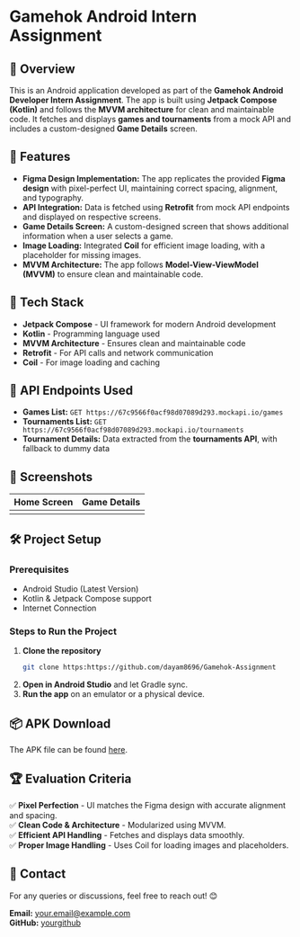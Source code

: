 # Gamehok Android Intern Assignment

## 📱 Overview

This is an Android application developed as part of the **Gamehok Android Developer Intern Assignment**. The app is built using **Jetpack Compose (Kotlin)** and follows the **MVVM architecture** for clean and maintainable code. It fetches and displays **games and tournaments** from a mock API and includes a custom-designed **Game Details** screen.

## 🎯 Features

- **Figma Design Implementation:** The app replicates the provided **Figma design** with pixel-perfect UI, maintaining correct spacing, alignment, and typography.
- **API Integration:** Data is fetched using **Retrofit** from mock API endpoints and displayed on respective screens.
- **Game Details Screen:** A custom-designed screen that shows additional information when a user selects a game.
- **Image Loading:** Integrated **Coil** for efficient image loading, with a placeholder for missing images.
- **MVVM Architecture:** The app follows **Model-View-ViewModel (MVVM)** to ensure clean and maintainable code.

## 🚀 Tech Stack

- **Jetpack Compose** - UI framework for modern Android development
- **Kotlin** - Programming language used
- **MVVM Architecture** - Ensures clean and maintainable code
- **Retrofit** - For API calls and network communication
- **Coil** - For image loading and caching

## 🔗 API Endpoints Used

- **Games List:** `GET https://67c9566f0acf98d07089d293.mockapi.io/games`
- **Tournaments List:** `GET https://67c9566f0acf98d07089d293.mockapi.io/tournaments`
- **Tournament Details:** Data extracted from the **tournaments API**, with fallback to dummy data

## 📸 Screenshots

| Home Screen | Game Details |
| ----------- | ------------ |
|             |              |

## 🛠️ Project Setup

### Prerequisites

- Android Studio (Latest Version)
- Kotlin & Jetpack Compose support
- Internet Connection

### Steps to Run the Project

1. **Clone the repository**
   ```bash
   git clone https:https://github.com/dayam8696/Gamehok-Assignment
   ```
2. **Open in Android Studio** and let Gradle sync.
3. **Run the app** on an emulator or a physical device.

## 📦 APK Download

The APK file can be found [here](https://drive.google.com/file/d/15EBgqBkb9gEfGbSaMsH6qeF0LKGKOkO3/view?usp=sharing).

## 🏆 Evaluation Criteria

✅ **Pixel Perfection** - UI matches the Figma design with accurate alignment and spacing.\
✅ **Clean Code & Architecture** - Modularized using MVVM.\
✅ **Efficient API Handling** - Fetches and displays data smoothly.\
✅ **Proper Image Handling** - Uses Coil for loading images and placeholders.

## 📩 Contact

For any queries or discussions, feel free to reach out! 😊

**Email:** [your.email@example.com](mailto\:your.email@example.com)\
**GitHub:** [yourgithub](https://github.com/yourusername)

 

